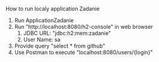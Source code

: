 How to run localy application Zadanie

1. Run ApplicationZadanie
2. Run "http://localhost:8080/h2-console" in web browser
   1. JDBC URL: "jdbc:h2:mem:zadanie"
   2. User Name: sa
3. Provide query "select * from github"
4. Use Postman to execute "localhost:8080/users/{login}"